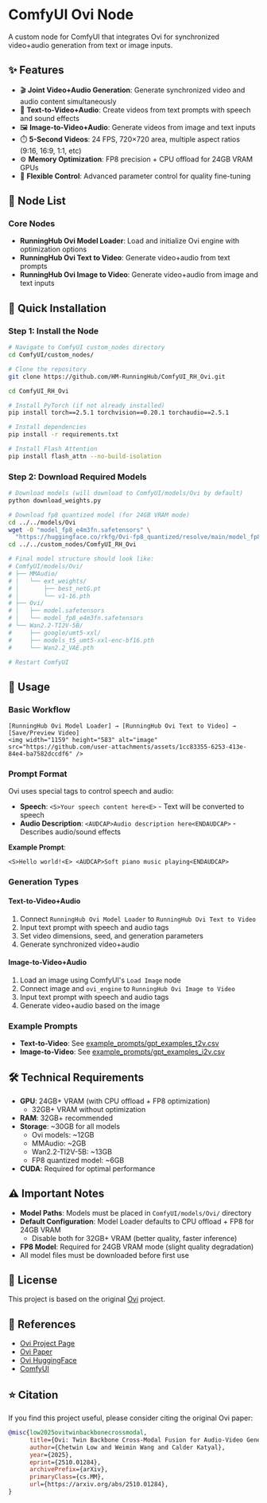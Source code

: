 # ComfyUI Ovi Node

A custom node for ComfyUI that integrates Ovi for synchronized video+audio generation from text or image inputs.

## ✨ Features

* 🎬 **Joint Video+Audio Generation**: Generate synchronized video and audio content simultaneously
* 📝 **Text-to-Video+Audio**: Create videos from text prompts with speech and sound effects
* 🖼️ **Image-to-Video+Audio**: Generate videos from image and text inputs
* ⏱️ **5-Second Videos**: 24 FPS, 720×720 area, multiple aspect ratios (9:16, 16:9, 1:1, etc)
* ⚙️ **Memory Optimization**: FP8 precision + CPU offload for 24GB VRAM GPUs
* 🚀 **Flexible Control**: Advanced parameter control for quality fine-tuning

## 🔧 Node List

### Core Nodes
* **RunningHub Ovi Model Loader**: Load and initialize Ovi engine with optimization options
* **RunningHub Ovi Text to Video**: Generate video+audio from text prompts
* **RunningHub Ovi Image to Video**: Generate video+audio from image and text inputs

## 🚀 Quick Installation

### Step 1: Install the Node

```bash
# Navigate to ComfyUI custom_nodes directory
cd ComfyUI/custom_nodes/

# Clone the repository
git clone https://github.com/HM-RunningHub/ComfyUI_RH_Ovi.git

cd ComfyUI_RH_Ovi

# Install PyTorch (if not already installed)
pip install torch==2.5.1 torchvision==0.20.1 torchaudio==2.5.1

# Install dependencies
pip install -r requirements.txt

# Install Flash Attention
pip install flash_attn --no-build-isolation
```

### Step 2: Download Required Models

```bash
# Download models (will download to ComfyUI/models/Ovi by default)
python download_weights.py

# Download fp8 quantized model (for 24GB VRAM mode)
cd ../../models/Ovi
wget -O "model_fp8_e4m3fn.safetensors" \
  "https://huggingface.co/rkfg/Ovi-fp8_quantized/resolve/main/model_fp8_e4m3fn.safetensors"
cd ../../custom_nodes/ComfyUI_RH_Ovi

# Final model structure should look like:
# ComfyUI/models/Ovi/
# ├── MMAudio/
# │   └── ext_weights/
# │       ├── best_netG.pt
# │       └── v1-16.pth
# ├── Ovi/
# │   ├── model.safetensors
# │   └── model_fp8_e4m3fn.safetensors
# └── Wan2.2-TI2V-5B/
#     ├── google/umt5-xxl/
#     ├── models_t5_umt5-xxl-enc-bf16.pth
#     └── Wan2.2_VAE.pth

# Restart ComfyUI
```

## 📖 Usage

### Basic Workflow

```
[RunningHub Ovi Model Loader] → [RunningHub Ovi Text to Video] → [Save/Preview Video]
<img width="1159" height="583" alt="image" src="https://github.com/user-attachments/assets/1cc83355-6253-413e-84e4-ba7582dccdf6" />

```

### Prompt Format

Ovi uses special tags to control speech and audio:

* **Speech**: `<S>Your speech content here<E>` - Text will be converted to speech
* **Audio Description**: `<AUDCAP>Audio description here<ENDAUDCAP>` - Describes audio/sound effects

**Example Prompt**:
```
<S>Hello world!<E> <AUDCAP>Soft piano music playing<ENDAUDCAP>
```

### Generation Types

#### Text-to-Video+Audio
1. Connect `RunningHub Ovi Model Loader` to `RunningHub Ovi Text to Video`
2. Input text prompt with speech and audio tags
3. Set video dimensions, seed, and generation parameters
4. Generate synchronized video+audio

#### Image-to-Video+Audio
1. Load an image using ComfyUI's `Load Image` node
2. Connect image and `ovi_engine` to `RunningHub Ovi Image to Video`
3. Input text prompt with speech and audio tags
4. Generate video+audio based on the image

### Example Prompts

* **Text-to-Video**: See [example_prompts/gpt_examples_t2v.csv](example_prompts/gpt_examples_t2v.csv)
* **Image-to-Video**: See [example_prompts/gpt_examples_i2v.csv](example_prompts/gpt_examples_i2v.csv)

## 🛠️ Technical Requirements

* **GPU**: 24GB+ VRAM (with CPU offload + FP8 optimization)
  * 32GB+ VRAM without optimization
* **RAM**: 32GB+ recommended
* **Storage**: ~30GB for all models
  * Ovi models: ~12GB
  * MMAudio: ~2GB
  * Wan2.2-TI2V-5B: ~13GB
  * FP8 quantized model: ~6GB
* **CUDA**: Required for optimal performance

## ⚠️ Important Notes

* **Model Paths**: Models must be placed in `ComfyUI/models/Ovi/` directory
* **Default Configuration**: Model Loader defaults to CPU offload + FP8 for 24GB VRAM
  * Disable both for 32GB+ VRAM (better quality, faster inference)
* **FP8 Model**: Required for 24GB VRAM mode (slight quality degradation)
* All model files must be downloaded before first use

## 📄 License

This project is based on the original [Ovi](https://github.com/character-ai/Ovi) project.

## 🔗 References

* [Ovi Project Page](https://aaxwaz.github.io/Ovi/)
* [Ovi Paper](https://arxiv.org/abs/2510.01284)
* [Ovi HuggingFace](https://huggingface.co/chetwinlow1/Ovi)
* [ComfyUI](https://github.com/comfyanonymous/ComfyUI)

## ⭐ Citation

If you find this project useful, please consider citing the original Ovi paper:

```bibtex
@misc{low2025ovitwinbackbonecrossmodal,
      title={Ovi: Twin Backbone Cross-Modal Fusion for Audio-Video Generation}, 
      author={Chetwin Low and Weimin Wang and Calder Katyal},
      year={2025},
      eprint={2510.01284},
      archivePrefix={arXiv},
      primaryClass={cs.MM},
      url={https://arxiv.org/abs/2510.01284}, 
}
```
